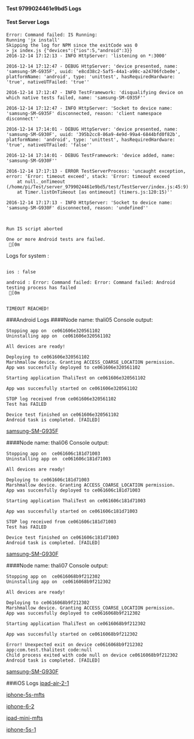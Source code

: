 #### Test 9799024461e9bd5 Logs

#### Test Server Logs
```
Error: Command failed: IS Running:
Running 'jx install'
Skipping the log for NPM since the exitCode was 0
> jx index.js {"devices":{"ios":5,"android":3}}
2016-12-14 17:12:13 - INFO HttpServer: 'listening on *:3000'

2016-12-14 17:12:47 - DEBUG HttpServer: 'device presented, name: 'samsung-SM-G935F', uuid: 'e8cd38c2-5af5-44a1-a98c-a24706fcbe0e', platformName: 'android', type: 'unittest', hasRequiredHardware: 'true', nativeUTFailed: 'true''

2016-12-14 17:12:47 - INFO TestFramework: 'disqualifying device on which native tests failed, name: 'samsung-SM-G935F''

2016-12-14 17:12:47 - INFO HttpServer: 'Socket to device name: 'samsung-SM-G935F' disconnected, reason: 'client namespace disconnect''

2016-12-14 17:14:01 - DEBUG HttpServer: 'device presented, name: 'samsung-SM-G930F', uuid: '395b2cc8-86a9-4e9d-99a4-6844bfd0f82b', platformName: 'android', type: 'unittest', hasRequiredHardware: 'true', nativeUTFailed: 'false''

2016-12-14 17:14:01 - DEBUG TestFramework: 'device added, name: 'samsung-SM-G930F''

2016-12-14 17:17:13 - ERROR TestServerProcess: 'uncaught exception, error: 'Error: timeout exceed', stack: 'Error: timeout exceed
    at null._onTimeout (/home/pi/Test/server_9799024461e9bd5/test/TestServer/index.js:45:9)
    at Timer.listOnTimeout [as ontimeout] (timers.js:120:15)''

2016-12-14 17:17:13 - INFO HttpServer: 'Socket to device name: 'samsung-SM-G930F' disconnected, reason: 'undefined''


 
Run IS script aborted
 
One or more Android tests are failed.
 [0m

```


Logs for system : 
```

ios : false

android : Error: Command failed: Error: Command failed: Android testing process has failed
 [0m


TIMEOUT REACHED!
```
###Android Logs
####Node name: thali05
Console output:
```
Stopping app on  ce061606e320561102
Uninstalling app on  ce061606e320561102

All devices are ready!

Deploying to ce061606e320561102
Marshmallow device. Granting ACCESS_COARSE_LOCATION permission.
App was succesfully deployed to ce061606e320561102

Starting application ThaliTest on ce061606e320561102

App was succesfully started on ce061606e320561102

STOP log received from ce061606e320561102
Test has FAILED

Device test finished on ce061606e320561102 
Android task is completed. [FAILED]
```
[samsung-SM-G935F](https://github.com/ThaliTester/TestResults/blob/9799024461e9bd5_Fixed_thali_manager_stop_method_andrew-aladev/thali05_samsung-SM-G935F.md)

####Node name: thali06
Console output:
```
Stopping app on  ce061606c181d71003
Uninstalling app on  ce061606c181d71003

All devices are ready!

Deploying to ce061606c181d71003
Marshmallow device. Granting ACCESS_COARSE_LOCATION permission.
App was succesfully deployed to ce061606c181d71003

Starting application ThaliTest on ce061606c181d71003

App was succesfully started on ce061606c181d71003

STOP log received from ce061606c181d71003
Test has FAILED

Device test finished on ce061606c181d71003 
Android task is completed. [FAILED]
```
[samsung-SM-G930F](https://github.com/ThaliTester/TestResults/blob/9799024461e9bd5_Fixed_thali_manager_stop_method_andrew-aladev/thali06_samsung-SM-G930F.md)

####Node name: thali07
Console output:
```
Stopping app on  ce0616068b9f212302
Uninstalling app on  ce0616068b9f212302

All devices are ready!

Deploying to ce0616068b9f212302
Marshmallow device. Granting ACCESS_COARSE_LOCATION permission.
App was succesfully deployed to ce0616068b9f212302

Starting application ThaliTest on ce0616068b9f212302

App was succesfully started on ce0616068b9f212302

Error! Unexpected exit on device ce0616068b9f212302 app:com.test.thalitest code:null 
Child process exited with code null on device ce0616068b9f212302
Android task is completed. [FAILED]
```
[samsung-SM-G930F](https://github.com/ThaliTester/TestResults/blob/9799024461e9bd5_Fixed_thali_manager_stop_method_andrew-aladev/thali07_samsung-SM-G930F.md)




###iOS Logs
[ipad-air-2-1](https://github.com/ThaliTester/TestResults/blob/9799024461e9bd5_Fixed_thali_manager_stop_method_andrew-aladev/iOS_ipad-air-2-1.md)

[iphone-5s-mfts](https://github.com/ThaliTester/TestResults/blob/9799024461e9bd5_Fixed_thali_manager_stop_method_andrew-aladev/iOS_iphone-5s-mfts.md)

[iphone-6-2](https://github.com/ThaliTester/TestResults/blob/9799024461e9bd5_Fixed_thali_manager_stop_method_andrew-aladev/iOS_iphone-6-2.md)

[ipad-mini-mfts](https://github.com/ThaliTester/TestResults/blob/9799024461e9bd5_Fixed_thali_manager_stop_method_andrew-aladev/iOS_ipad-mini-mfts.md)

[iphone-5s-1](https://github.com/ThaliTester/TestResults/blob/9799024461e9bd5_Fixed_thali_manager_stop_method_andrew-aladev/iOS_iphone-5s-1.md)


